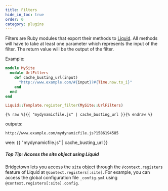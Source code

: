 ```yaml
---
title: Filters
hide_in_toc: true
order: 0
category: plugins
---
```


Filters are Ruby modules that export their methods to [Liquid](/docs/liquid/).
All methods will have to take at least one parameter which represents the input
of the filter. The return value will be the output of the filter.

Example:

```ruby
module MySite
  module UrlFilters
    def cache_busting_url(input)
      "http://www.example.com/#{input}?#{Time.now.to_i}"
    end
  end
end

Liquid::Template.register_filter(MySite::UrlFilters)
```

```liquid
{% raw %}{{ "mydynamicfile.js" | cache_busting_url }}{% endraw %}
```

outputs:

```
http://www.example.com/mydynamicfile.js?1586194585
```

wee: {{ "mydynamicfile.js" | cache_busting_url }}

<div class="note">
  <h5>Top Tip: Access the site object using Liquid</h5>
  <p>
    Bridgetown lets you access the <code>site</code> object through the
    <code>@context.registers</code> feature of Liquid at <code>@context.registers[:site]</code>. For example, you can
    access the global configuration file <code>_config.yml</code> using
    <code>@context.registers[:site].config</code>.
  </p>
</div>
